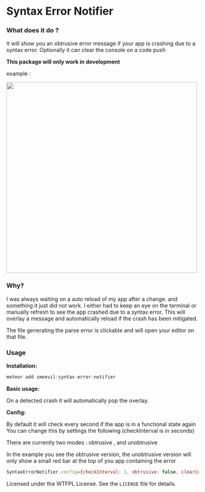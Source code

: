 # Syntax Error Notifier

### What does it do ?



It will show you an obtrusive error message if your app is crashing due to a syntax error.
Optionally it can clear the console on a code push

**This package will only work in development**

example : 

<img src='https://s3.amazonaws.com/f.cl.ly/items/0u3G3l3J3o3F0N2m0L3T/Screen%20Recording%202015-02-17%20at%2008.15%20pm.gif' width=500/>

### Why?

I was always waiting on a auto reload of my app after a change. and something it just did not work. I either had to keep an eye on the terminal or manually refresh to see the app crashed due to a syntax error. This will overlay a message and automatically reload if the crash has been mitigated. 

The file generating the parse error is clickable and will open your editor on that file.


### Usage

**Installation:**

~~~js
meteor add smeevil:syntax-error-notifier
~~~

**Basic usage:**

On a detected crash it will automatically pop the overlay.

**Config:**

By default it will check every second if the app is in a functional state again
You can change this by settings the following (checkInterval is in seconds)

There are currently two modes : obtrusive , and unobtrusive

In the example you see the obtrusive version, the unobtrusive version will only show a small red bar at the top of you app containing the error


~~~js
SyntaxErrorNotifier.config={checkInterval: 1, obtrusive: false, clearConsoleOnReload: false}
~~~

Licensed under the WTFPL License. See the `LICENSE` file for details.



